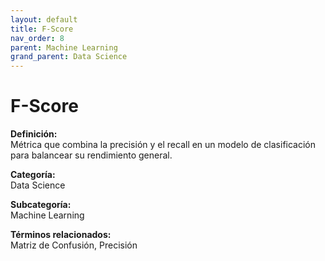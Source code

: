 ```yaml
---
layout: default
title: F-Score
nav_order: 8
parent: Machine Learning
grand_parent: Data Science
---
```


# F-Score

**Definición:**  
Métrica que combina la precisión y el recall en un modelo de clasificación para balancear su rendimiento general.

**Categoría:**  
Data Science  

**Subcategoría:**  
Machine Learning

**Términos relacionados:**  
Matriz de Confusión, Precisión
